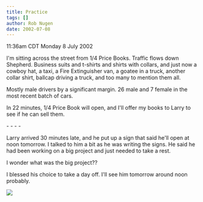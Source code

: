 ```yaml
---
title: Practice
tags: []
author: Rob Nugen
date: 2002-07-08
---
```


<p class=date>11:36am CDT Monday 8 July 2002</p>

<p>I'm sitting across the street from 1/4 Price Books.  Traffic flows
down Shepherd.  Business suits and t-shirts and shirts with collars,
and just now a cowboy hat, a taxi, a Fire Extinguisher van, a goatee
in a truck, another collar shirt, ballcap driving a truck, and too
many to mention them all.</p>

<p>Mostly male drivers by a significant margin.  26 male and 7 female
in the most recent batch of cars.</p>

<p>In 22 minutes, 1/4 Price Book will open, and I'll offer my books to
Larry to see if he can sell them.</p>

<p>- - - -</p>

<p>Larry arrived 30 minutes late, and he put up a sign that said he'll
open at noon tomorrow.  I talked to him a bit as he was writing the
signs.  He said he had been working on a big project and just needed
to take a rest.</p>

<p>I wonder what was the big project??</p>

<p>I blessed his choice to take a day off.  I'll see him tomorrow
around noon probably.</p>

<p><img src="/images/rob/wL-ROB.gif"/></p>
